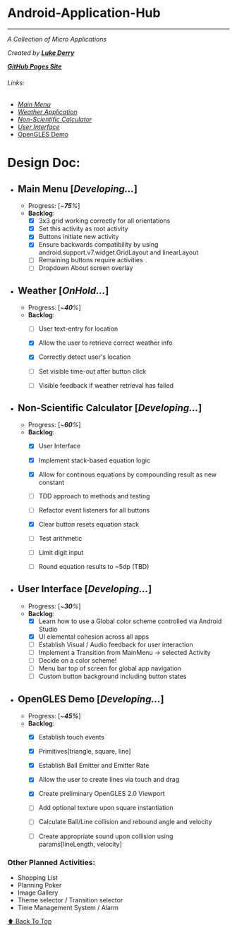 # Android-Application-Hub  
_______________________________________________________________________________________________________________________________________
_A Collection of Micro Applications_  
  
_Created by_ [_**Luke Derry**_](https://www.linkedin.com/in/lukederry/)  

[_**GitHub Pages Site**_](https://lukederrynz.github.io/Android-Application-Hub/)

###### Links:  
 - [_Main Menu_](https://github.com/LukeDerryNZ/Android-Application-Hub/blob/master/README.md#main-menu-developing)  
 - [_Weather Application_](https://github.com/LukeDerryNZ/Android-Application-Hub/blob/master/README.md#weather-onhold)  
 - [_Non-Scientific Calculator_](https://github.com/LukeDerryNZ/Android-Application-Hub/blob/master/README.md#non-scientific-calculator-developing)  
 - [_User Interface_](https://github.com/LukeDerryNZ/Android-Application-Hub/blob/master/README.md#user-interface-developing)  
 - [ OpenGLES Demo ](https://github.com/LukeDerryNZ/Android-Application-Hub/blob/master/README.md#opengles-demo-developing)

# Design Doc:  

- ## Main Menu [_Developing..._]  
  - Progress: [_~**75**%_]  
  - **Backlog**:  
    - [x] 3x3 grid working correctly for all orientations
    - [x] Set this activity as root activity
    - [x] Buttons initiate new activity
    - [x] Ensure backwards compatibility by using android.support.v7.widget.GridLayout and linearLayout
    - [ ] Remaining buttons require activities  
    - [ ] Dropdown About screen overlay  
    
- ## Weather [_OnHold..._]  
  - Progress: [_~**40**%_]  
  - **Backlog**:  
    - [ ] User text-entry for location  
    - [x] Allow the user to retrieve correct weather info  
    - [x] Correctly detect user's location  
    - [ ] Set visible time-out after button click  
    - [ ] Visible feedback if weather retrieval has failed  
    
  
- ## Non-Scientific Calculator [_Developing..._]  
  - Progress: [_~**60**%_]  
  - **Backlog**:  
    - [x] User Interface  
    - [x] Implement stack-based equation logic  
    - [x] Allow for continous equations by compounding result as new constant  
    - [ ] TDD approach to methods and testing  
    - [ ] Refactor event listeners for all buttons  
    - [x] Clear button resets equation stack  
    - [ ] Test arithmetic  
    - [ ] Limit digit input  
    - [ ] Round equation results to ~5dp (TBD)  
  
  
- ## User Interface [_Developing..._]  
  - Progress: [_~**30**%_]  
  - **Backlog**:  
    - [x] Learn how to use a Global color scheme controlled via Android Studio  
    - [x] UI elemental cohesion across all apps  
    - [ ] Establish Visual / Audio feedback for user interaction  
    - [ ] Implement a Transition from MainMenu -> selected Activity  
    - [ ] Decide on a color scheme!  
    - [ ] Menu bar top of screen for global app navigation  
    - [ ] Custom button background including button states  
  
- ## OpenGLES Demo [_Developing..._]  
  - Progress: [_~**45%**_]  
  - **Backlog**:  
    - [x] Establish touch events  
    - [x] Primitives[triangle, square, line]  
    - [x] Establish Ball Emitter and Emitter Rate  
    - [x] Allow the user to create lines via touch and drag  
    - [x] Create preliminary OpenGLES 2.0 Viewport  
    - [ ] Add optional texture upon square instantiation  
    - [ ] Calculate Ball/Line collision and rebound angle and velocity  
    - [ ] Create appropriate sound upon collision using params[lineLength, velocity]  
  
    
### Other Planned Activities:  
- Shopping List  
- Planning Poker  
- Image Gallery  
- Theme selector / Transition selector  
- Time Management System  / Alarm  
  
  
[:arrow_up: Back To Top](https://github.com/LukeDerryNZ/Android-Application-Hub/blob/master/README.md#android-application-hub)  

